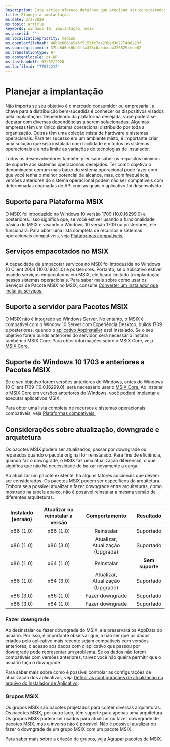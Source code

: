 ```yaml
---
Description: Este artigo oferece detalhes que precisam ser considerados durante a implantação de pacotes MSIX em dispositivos Windows em um ambiente empresarial.  Este artigo destina-se a profissionais de TI e corporativos.
title: Planeje a implantação.
ms.date: 2/3/2020
ms.topic: article
keywords: windows 10, implantação, msix
ms.assetid: ''
ms.localizationpriority: medium
ms.openlocfilehash: 48b9c6661e546f515bfc7de23bed30777498223f
ms.sourcegitcommit: 37bc5d6ef6be2ffa373c0aeacea4226829feee02
ms.translationtype: HT
ms.contentlocale: pt-BR
ms.lasthandoff: 02/07/2020
ms.locfileid: "77074212"
---
```

# <a name="plan-for-your-deployment"></a>Planejar a implantação

Não importa se seu objetivo é o mercado consumidor ou empresarial, a chave para a distribuição bem-sucedida é conhecer os dispositivos visados pela implantação. Dependendo da plataforma desejada, você poderá se deparar com diversas dependências a serem solucionadas. Algumas empresas têm um único sistema operacional distribuído por toda a organização. Outras têm uma coleção mista de hardware e sistemas operacionais. Para ter sucesso em um ambiente misto, é importante criar uma solução que seja instalada com facilidade em todos os sistemas operacionais e ainda limite as variações de tecnologias de instalador. 

Todos os desenvolvedores também precisam saber os requisitos mínimos de suporte aos sistemas operacionais desejados.  Ter como objetivo o denominador comum mais baixo do sistema operacional pode fazer com que você tenha o melhor potencial de alcance, mas, com frequência, versões anteriores do sistema operacional podem não ser compatíveis com determinadas chamadas de API com as quais o aplicativo foi desenvolvido.

## <a name="msix-platform-support"></a>Suporte para Plataforma MSIX
O MSIX foi introduzido no Windows 10 versão 1709 (10.0.16299.0) e posteriores.  Isso significa que, se você estiver usando a funcionalidade básica do MSIX e visando o Windows 10 versão 1709 ou posteriores, ele funcionará.  Para obter uma lista completa de recursos e sistemas operacionais compatíveis, veja [Plataformas compatíveis.](../supported-platforms.md)

## <a name="services-packaged-in-msix"></a>Serviços empacotados no MSIX
A capacidade de empacotar serviços no MSIX foi introduzida no Windows 10 Client 2004 (10.0.19041.0) e posteriores. Portanto, se o aplicativo estiver usando serviços empacotados em MSIX, ele ficará limitado à implantação nesses sistemas operacionais. Para saber mais sobre como usar os Serviços de Pacote MSIX no MSIX, consulte [Converter um instalador que inclui os serviços.](https://docs.microsoft.com/windows/msix/packaging-tool/convert-an-installer-with-services)

## <a name="server-support-for-msix-packages"></a>Suporte a servidor para Pacotes MSIX
O MSIX não é integrado ao Windows Server.  No entanto, o MSIX é compatível com o Window 10 Server com Experiência Desktop, builds 1709 e posteriores, quando o [aplicativo AppInstaller](https://www.microsoft.com/p/app-installer/9nblggh4nns1) está instalado.  Se o seu objetivo forem builds anteriores do servidor, será necessário instalar também o MSIX Core.  Para obter informações sobre o MSIX Core, veja [MSIX Core.](../msix-core/msixcore.md)

## <a name="windows-10-1703-and-earlier-support-for-msix-packages"></a>Suporte do Windows 10 1703 e anteriores a Pacotes MSIX
Se o seu objetivo forem versões anteriores do Windows, antes do Windows 10 Client 1709 (10.0.16299.0), será necessário usar o [MSIX Core.](https://docs.microsoft.com/windows/msix/msix-core/msixcore) Ao instalar o MSIX Core em versões anteriores do Windows, você poderá implantar e executar aplicativos MSIX. 

Para obter uma lista completa de recursos e sistemas operacionais compatíveis, veja [Plataformas compatíveis.](../supported-platforms.md) 

## <a name="upgrade-downgrade-and-architecture-considerations"></a>Considerações sobre atualização, downgrade e arquitetura
Os pacotes MSIX podem ser atualizados, passar por downgrade ou reparados quando o pacote original for reinstalado.  Para fins de eficiência, quando faz o downgrade, o MSIX faz uma atualização diferencial, o que significa que não há necessidade de baixar novamente a carga.

Ao atualizar um pacote existente, há alguns fatores adicionais que devem ser considerados.  Os pacotes MSIX podem ser específicos da arquitetura.  Embora seja possível atualizar e fazer downgrade entre arquiteturas, como mostrado na tabela abaixo, não é possível reinstalar a mesma versão de diferentes arquiteturas.  

|Instalado (versão) |  Atualizar ou reinstalar a versão  | Comportamento |    Resultado|
| :---------------: | :-----------------------: | :----------------------:|    :----------------------:|  
| x86 (1.0)   |      x86 (1.0)              | Reinstalar | Suportado
| x86 (1.0)   |      x86 (3.0)              | Atualizar, Atualização (Upgrade) | Suportado
| x86 (1.0)  |      x64 (1.0)              |  Reinstalar |<b>Sem suporte</b>
| x86 (1.0)  |      x64 (3.0)              |  Atualizar, Atualização (Upgrade) | Suportado
| x86 (3.0)   |      x86 (1.0)              | Fazer downgrade | Suportado
| x86 (3.0)  |      x64 (1.0)              |  Fazer downgrade | Suportado

### <a name="downgrade"></a>Fazer downgrade
Ao desinstalar ou fazer downgrade do MSIX, ele preservará os AppData do usuário.  Por isso, é importante observar que, a não ser que os dados criados pelo aplicativo mais recente sejam compatíveis com versões anteriores, o acesso aos dados com o aplicativo que passou por downgrade pode representar um problema.  Se os dados não forem compatíveis com versões anteriores, talvez você não queira permitir que o usuário faça o downgrade.

Para saber mais sobre como é possível controlar as configurações de atualização dos aplicativos, veja [Definir as configurações de atualização no arquivo do Instalador de Aplicativo](https://docs.microsoft.com/windows/msix/packaging-tool/convert-an-installer-with-services).

### <a name="msix-bundles"></a>Grupos MSIX
Os grupos MSIX são pacotes projetados para conter diversas arquiteturas.  Os pacotes MSIX, por outro lado, têm suporte para apenas uma arquitetura.  Os grupos MSIX podem ser usados para atualizar ou fazer downgrade de pacotes MSIX, mas o inverso não é possível.  Não é possível atualizar ou fazer o downgrade de um grupo MSIX com um pacote MSIX. 

Para saber mais sobre a criação de grupos, veja [Agrupar pacotes de MSIX](https://docs.microsoft.com/windows/msix/packaging-tool/bundle-msix-packages).
